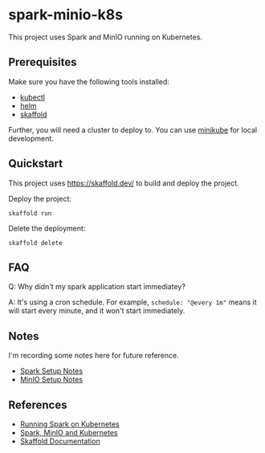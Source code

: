 # spark-minio-k8s

This project uses Spark and MinIO running on Kubernetes.

## Prerequisites

Make sure you have the following tools installed:

- [kubectl](https://kubernetes.io/docs/tasks/tools/install-kubectl/)
- [helm](https://helm.sh/docs/intro/install/)
- [skaffold](https://skaffold.dev/docs/install/)

Further, you will need a cluster to deploy to. You can use [minikube](https://minikube.sigs.k8s.io/docs/start/) for
local development.

## Quickstart

This project uses https://skaffold.dev/ to build and deploy the project.

Deploy the project:

```
skaffold run
```

Delete the deployment:

```
skaffold delete
```

## FAQ

Q: Why didn't my spark application start immediatey?

A: It's using a cron schedule. For example, `schedule: "@every 1m"` means it will start every minute, and it won't start
immediately.

## Notes

I'm recording some notes here for future reference.

- [Spark Setup Notes](documentation/spark-setup-notes.md)
- [MinIO Setup Notes](documentation/minio-setup-notes.md)

## References

- [Running Spark on Kubernetes](https://spark.apache.org/docs/latest/running-on-kubernetes.html)
- [Spark, MinIO and Kubernetes](https://blog.min.io/spark-minio-kubernetes/)
- [Skaffold Documentation](https://skaffold.dev/docs/)